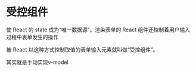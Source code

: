 # 受控组件

使 React 的 state 成为“唯一数据源”。渲染表单的 React 组件还控制着用户输入过程中表单发生的操作

被 React 以这种方式控制取值的表单输入元素就叫做“受控组件”。

其实就是手动实现v-model

